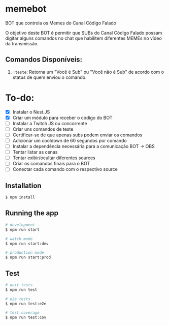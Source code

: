 # memebot

BOT que controla os Memes do Canal Código Falado

O objetivo deste BOT é permitir que SUBs do Canal Código Falado possam digitar alguns comandos no chat que habilitem diferentes MEMEs no vídeo da transmissão.

## Comandos Disponíveis:

1. `!teste`: Retorna um "Você é Sub" ou "Você não é Sub" de acordo com o status de quem enviou o comando.

# To-do:

- [x] Instalar o Nest.JS
- [x] Criar um módulo para receber o código do BOT
- [ ] Instalar a Twitch JS ou concorrente
- [ ] Criar uns comandos de teste
- [ ] Certificar-se de que apenas subs podem enviar os comandos
- [ ] Adicionar um cooldown de 60 segundos por comando
- [ ] Instalar a dependência necessária para a comunicação BOT -> OBS
- [ ] Tentar listar as cenas
- [ ] Tentar exibir/ocultar diferentes sources
- [ ] Criar os comandos finais para o BOT
- [ ] Conectar cada comando com o respectivo source

## Installation

```bash
$ npm install
```

## Running the app

```bash
# development
$ npm run start

# watch mode
$ npm run start:dev

# production mode
$ npm run start:prod
```

## Test

```bash
# unit tests
$ npm run test

# e2e tests
$ npm run test:e2e

# test coverage
$ npm run test:cov
```
